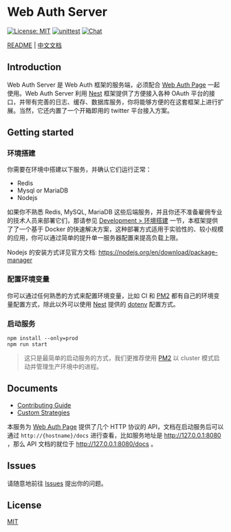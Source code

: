 # Web Auth Server

[![License: MIT](https://img.shields.io/badge/License-MIT-green.svg)](https://opensource.org/licenses/MIT)
[![unittest](https://github.com/BlockABC/web_auth_server/workflows/unittest/badge.svg)](/BlockABC/web_auth_server/actions)
<a href="https://discord.gg/8WGxH4cgXp"><img src="https://img.shields.io/badge/chat-on%20discord-7289da.svg?sanitize=true" alt="Chat"></a>

[README](../../README.md) | [中文文档](README.zh.md)


## Introduction

Web Auth Server 是 Web Auth 框架的服务端，必须配合 [Web Auth Page] 一起使用。Web Auth Server 利用 [Nest] 框架提供了方便接入各种 OAuth 平台的接口，并带有完善的日志、缓存、数据库服务，你将能够方便的在这套框架上进行扩展。当然，它还内置了一个开箱即用的 twitter 平台接入方案。


## Getting started

### 环境搭建

你需要在环境中搭建以下服务，并确认它们运行正常：

- Redis
- Mysql or MariaDB
- Nodejs

如果你不熟悉 Redis, MySQL, MariaDB 这些后端服务，并且你还不准备雇佣专业的技术人员来部署它们，那请参见 [Development > 环境搭建](#development) 一节，本框架提供了了一个基于 Docker 的快速解决方案，这种部署方式适用于实验性的、较小规模的应用，你可以通过简单的提升单一服务器配置来提高负载上限。

Nodejs 的安装方式详见官方文档: https://nodejs.org/en/download/package-manager

### 配置环境变量

你可以通过任何熟悉的方式来配置环境变量，比如 CI 和 [PM2] 都有自己的环境变量配置方式，除此以外可以使用 [Nest] 提供的 [dotenv](https://github.com/motdotla/dotenv) 配置方式。

### 启动服务

```shell
npm install --only=prod
npm run start
```

> 这只是最简单的启动服务的方式，我们更推荐使用 [PM2] 以 cluster 模式启动并管理生产环境中的进程。


## Documents

- [Contributing Guide](doc/zh-cn/contributing.md)
- [Custom Strategies](doc/zh-cn/custom-strategies.md)

本服务为 [Web Auth Page] 提供了几个 HTTP 协议的 API，文档在启动服务后可以通过 `http://{hostname}/docs` 进行查看，比如服务地址是 http://127.0.0.1:8080 ，那么 API 文档的就位于 http://127.0.0.1:8080/docs 。


## Issues

请随意地前往 [Issues](https://github.com/BlockABC/web_auth_server/issues) 提出你的问题。


## License

[MIT](../../LICENSE)


[Web Auth Page]: https://github.com/BlockABC/web_auth_page/
[Nest]: https://nestjs.com/
[PM2]: https://pm2.keymetrics.io/
